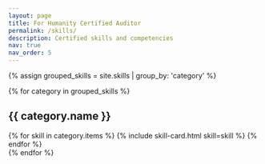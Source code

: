 ```yaml
---
layout: page
title: For Humanity Certified Auditor
permalink: /skills/
description: Certified skills and competencies
nav: true
nav_order: 5
---
```


<!-- <h1> Skills Overview</h1> -->
<!--
<div class="row row-cols-1 row-cols-md-2 g-4">
  {% assign skills = site.skills | sort: "importance" %}
  {% for skill in skills %}
    {% include skills.liquid skill=skill %}
  {% endfor %}
</div>
-->

{% assign grouped_skills = site.skills | group_by: 'category' %}

{% for category in grouped_skills %}
  <h2>{{ category.name }}</h2>
  <div class="row row-cols-1 row-cols-md-2 g-4">
    {% for skill in category.items %}
      {% include skill-card.html skill=skill %}
    {% endfor %}
  </div>
{% endfor %}
